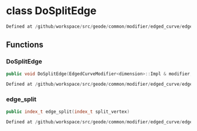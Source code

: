 # class DoSplitEdge

```cpp
Defined at /github/workspace/src/geode/common/modifier/edged_curve/edged_curve_modifier.cpp#186
```

## Functions

### DoSplitEdge

```cpp
public void DoSplitEdge(EdgedCurveModifier<dimension>::Impl & modifier, index_t edge_id)
```

```cpp
Defined at /github/workspace/src/geode/common/modifier/edged_curve/edged_curve_modifier.cpp#189
```

### edge_split

```cpp
public index_t edge_split(index_t split_vertex)
```

```cpp
Defined at /github/workspace/src/geode/common/modifier/edged_curve/edged_curve_modifier.cpp#204
```



